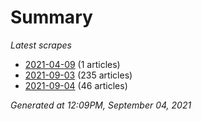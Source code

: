 # Summary
*Latest scrapes*
* [2021-04-09](https://github.com/nuuuwan/news_lk/blob/data/news_lk.2021-04-09.json) (1 articles)
* [2021-09-03](https://github.com/nuuuwan/news_lk/blob/data/news_lk.2021-09-03.json) (235 articles)
* [2021-09-04](https://github.com/nuuuwan/news_lk/blob/data/news_lk.2021-09-04.json) (46 articles)

*Generated at 12:09PM, September 04, 2021*